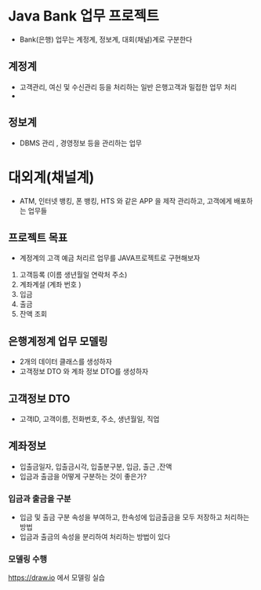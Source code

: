 # Java Bank 업무 프로젝트
* Bank(은행) 업무는 계정계, 정보계, 대회(채널)계로 구분한다

## 계정계
* 고객관리, 여신 및 수신관리 등을 처리하는 일반 은행고객과 밀접한 업무 처리
*
## 정보계
* DBMS 관리 , 경영정보 등을 관리하는 업무

# 대외계(채널계)
* ATM, 인터넷 뱅킹, 폰 뱅킹, HTS 와 같은 APP 을 제작 관리하고, 고객에게 배포하는 업무들

## 프로젝트 목표
* 계정계의 고객 예금 처리르 업무를 JAVA프로젝트로 구현해보자

1. 고객등록 (이름 생년월일 연락처 주소)
2. 계좌계설 (계좌 번호 )
3. 입금
4. 출금
5. 잔액 조회

## 은행계정계 업무 모델링
* 2개의 데이터 클래스를 생성하자
* 고객정보 DTO 와 계좌 정보 DTO를 생성하자

## 고객정보 DTO
* 고객ID, 고객이름, 전화번호, 주소, 생년월일, 직업
## 계좌정보
* 입출금일자, 입출금시각, 입출분구분, 입금, 출근 ,잔액
* 입금과 출금을 어떻게 구분하는 것이 좋은가?

### 입금과 출금을 구분
* 입금 및 출금 구분 속성을 부여하고, 한속성에 입금출금을 모두 저장하고 처리하는 방법
* 입금과 출금의 속성을 분리하여 처리하는 방법이 있다

### 모델링 수행
https://draw.io 에서 모델링 실습
